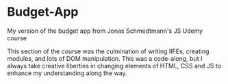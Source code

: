 # Budget-App
My version of the budget app from Jonas Schmedtmann's JS Udemy course

This section of the course was the culmination of writing IIFEs, creating modules, and lots of DOM manipulation.
This was a code-along, but I always take creative liberties in changing elements of HTML, CSS and JS to enhance my understanding along the way.
